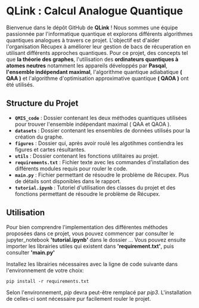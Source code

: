 # QLink : Calcul Analogue Quantique

Bienvenue dans le dépôt GitHub de **QLink** ! Nous sommes une équipe passionnée par l'informatique quantique et explorons différents algorithmes quantiques analogues à travers ce projet. L'objectif est d'aider l'organisation Récupex à améliorer leur gestion de bacs de récuperation en utilisant différents approches quantiques. Pour ce projet, des concepts tel que **la théorie des graphes**, l'utilisation des **ordinateurs quantiques à atomes neutres** notamment les appareils développés par **Pasqal**, **l'ensemble indépendant maximal**, l'algorithme quantique adiabatique **( QAA )** et l'algorithme d'optimisation approximative quantique **( QAOA )** ont été utilisés.

## Structure du Projet
- **`QMIS_code`** : Dossier contenant les deux méthodes quantiques utilisées pour trouver l'ensemble indépendant maximal ( QAA et QAOA ).
- **`datasets`** : Dossier contenant les ensembles de données utilisés pour la création du graphe.
- **`figures`** : Dossier qui, après avoir roulé les algotihmes contiendra les figures et cartes résultantes.
- **`utils`** : Dossier contenant les fonctions utilitaires au projet.
- **`requirements.txt`** : Fichier texte avec les commandes d'installation des différents modules requis pour rouler le code.
- **`main.py`** : Fichier permettant de résoudre le problème de Récupex. Plus de détails sont disponibles dans le rapport.
- **`tutorial.ipynb`** : Tutoriel d'utilisation des classes du projet et des fonctions permettant de résoudre le problème de Récupex.

## Utilisation
Pour bien comprendre l'implementation des différentes méthodes proposées dans ce projet, vous pouvez commencer par consulter le jupyter_notebook **'tutorial.ipynb'** dans le dossier ... Vous pouvez ensuite importer les librairies utiles qui existent dans **'requirement.txt'**, puis consulter **'main.py'**

Installez les librairies nécessaires avec la ligne de code suivante dans l'environnement de votre choix:

```
pip install -r requirements.txt
```

Selon l'environnement, *pip* devra peut-être remplacé par *pip3*. L'installation de celles-ci sont nécessaire pur facilement rouler le projet.
